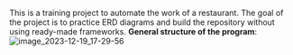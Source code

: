 This is a training project to automate the work of a restaurant. The goal of
the project is to practice ERD diagrams and build the repository without
using ready-made frameworks.
**General structure of the program**:
![image_2023-12-19_17-29-56](https://github.com/IsmaelE77/Restaurant-Management/assets/93754014/ae504940-d310-49db-87ce-bf1839557766)
